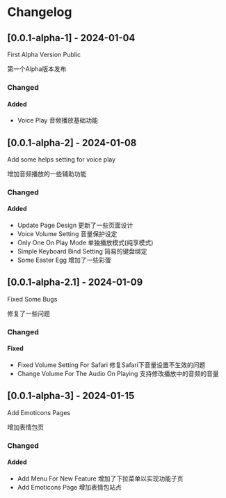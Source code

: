 # Changelog

## [0.0.1-alpha-1] - 2024-01-04

First Alpha Version Public

第一个Alpha版本发布

### Changed

#### Added

- Voice Play 音频播放基础功能

## [0.0.1-alpha-2] - 2024-01-08

Add some helps setting for voice play

增加音频播放的一些辅助功能

### Changed

#### Added

- Update Page Design 更新了一些页面设计
- Voice Volume Setting 音量保护设定
- Only One On Play Mode 单独播放模式(纯享模式)
- Simple Keyboard Bind Setting 简易的键盘绑定
- Some Easter Egg 增加了一些彩蛋

## [0.0.1-alpha-2.1] - 2024-01-09

Fixed Some Bugs

修复了一些问题

### Changed

#### Fixed

- Fixed Volume Setting For Safari 修复Safari下音量设置不生效的问题
- Change Volume For The Audio On Playing 支持修改播放中的音频的音量

## [0.0.1-alpha-3] - 2024-01-15

Add Emoticons Pages

增加表情包页

### Changed

#### Added

- Add Menu For New Feature 增加了下拉菜单以实现功能子页
- Add Emoticons Page 增加表情包站点